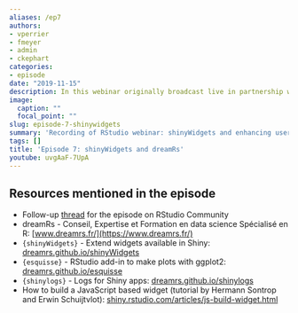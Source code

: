 ```yaml
---
aliases: /ep7
authors:
- vperrier
- fmeyer
- admin
- ckephart
categories:
- episode
date: "2019-11-15"
description: In this webinar originally broadcast live in partnership with RStudio Community, [Victor Perrier](https://twitter.com/_pvictorr) and [Fanny Meyer](https://twitter.com/_mfaan) join Eric and Curtis to share the origins of their [dreamRs](https://www.dreamrs.fr/) consulting, their journey to becoming Shiny experts, and the many innovations that their open-source packages such as `{shinyWidgets}` can bring to any Shiny application user interface.  Victor highlights a tour of the many features of this and other great packages.  Visit the follow-up  [thread](https://community.rstudio.com/t/shiny-developer-series-webinar-discussion-episode-7-victor-perrier-fanny-meyer-on-dreamrs-and-tools-to-customize-the-look-feel-of-your-app/44851) on [RStudio Community!](https://community.rstudio.com) to continue the discussion!
image:
  caption: ""
  focal_point: ""
slug: episode-7-shinywidgets
summary: 'Recording of RStudio webinar: shinyWidgets and enhancing user interfaces'
tags: []
title: 'Episode 7: shinyWidgets and dreamRs'
youtube: uvgAaF-7UpA
---
```


## Resources mentioned in the episode

* Follow-up [thread](https://community.rstudio.com/t/shiny-developer-series-webinar-discussion-episode-7-victor-perrier-fanny-meyer-on-dreamrs-and-tools-to-customize-the-look-feel-of-your-app/44851) for the episode on RStudio Community
* dreamRs - Conseil, Expertise et Formation en data science Spécialisé en R: [www.dreamrs.fr/](https://www.dreamrs.fr/)
* `{shinyWidgets}` - Extend widgets available in Shiny: [dreamrs.github.io/shinyWidgets](https://dreamrs.github.io/shinyWidgets/index.html)
* `{esquisse}` - RStudio add-in to make plots with ggplot2: [dreamrs.github.io/esquisse](https://dreamrs.github.io/esquisse/)
* `{shinylogs}` - Logs for Shiny apps: [dreamrs.github.io/shinylogs](https://dreamrs.github.io/shinylogs/)
* How to build a JavaScript based widget (tutorial by Hermann Sontrop and Erwin Schuijtvlot): [shiny.rstudio.com/articles/js-build-widget.html](https://shiny.rstudio.com/articles/js-build-widget.html)
